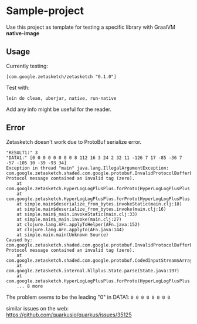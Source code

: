 # Sample-project

Use this project as template for testing a specific library with GraalVM **native-image**

## Usage

Currently testing:

    [com.google.zetasketch/zetasketch "0.1.0"]

Test with:

    lein do clean, uberjar, native, run-native


Add any info might be useful for the reader.


## Error

Zetasketch doesn't work due to ProtoBuf serialize error.

```
"RESULT1:" 3
"DATA1:" [0 0 0 0 0 0 0 0 8 112 16 3 24 2 32 11 -126 7 17 -85 -36 7 -57 -105 10 -39 -93 34]
Exception in thread "main" java.lang.IllegalArgumentException: com.google.zetasketch.shaded.com.google.protobuf.InvalidProtocolBufferException: Protocol message contained an invalid tag (zero).
	at com.google.zetasketch.HyperLogLogPlusPlus.forProto(HyperLogLogPlusPlus.java:131)
	at com.google.zetasketch.HyperLogLogPlusPlus.forProto(HyperLogLogPlusPlus.java:119)
	at simple.main$deserialize_from_bytes.invokeStatic(main.clj:18)
	at simple.main$deserialize_from_bytes.invoke(main.clj:16)
	at simple.main$_main.invokeStatic(main.clj:33)
	at simple.main$_main.invoke(main.clj:27)
	at clojure.lang.AFn.applyToHelper(AFn.java:152)
	at clojure.lang.AFn.applyTo(AFn.java:144)
	at simple.main.main(Unknown Source)
Caused by: com.google.zetasketch.shaded.com.google.protobuf.InvalidProtocolBufferException: Protocol message contained an invalid tag (zero).
	at com.google.zetasketch.shaded.com.google.protobuf.CodedInputStream$ArrayDecoder.readTag(CodedInputStream.java:652)
	at com.google.zetasketch.internal.hllplus.State.parse(State.java:197)
	at com.google.zetasketch.HyperLogLogPlusPlus.forProto(HyperLogLogPlusPlus.java:128)
	... 8 more
```

The problem seems to be the leading "0" in DATA1: `0 0 0 0 0 0 0 0`

similar issues on the web: https://github.com/quarkusio/quarkus/issues/35125

